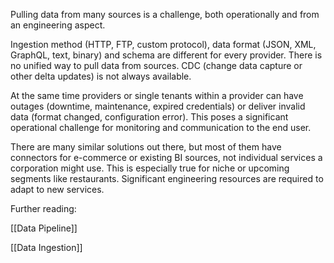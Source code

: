 Pulling data from many sources is a challenge, both operationally and from an engineering aspect.

Ingestion method (HTTP, FTP, custom protocol), data format (JSON, XML, GraphQL, text, binary) and schema are different for every provider. There is no unified way to pull data from sources. CDC (change data capture or other delta updates) is not always available.

At the same time providers or single tenants within a provider can have outages (downtime, maintenance, expired credentials) or deliver invalid data (format changed, configuration error). This poses a significant operational challenge for monitoring and communication to the end user.

There are many similar solutions out there, but most of them have connectors for e-commerce or existing BI sources, not individual services a corporation might use. This is especially true for niche or upcoming segments like restaurants. Significant engineering resources are required to adapt to new services.

Further reading:

[[Data Pipeline]]

[[Data Ingestion]]

